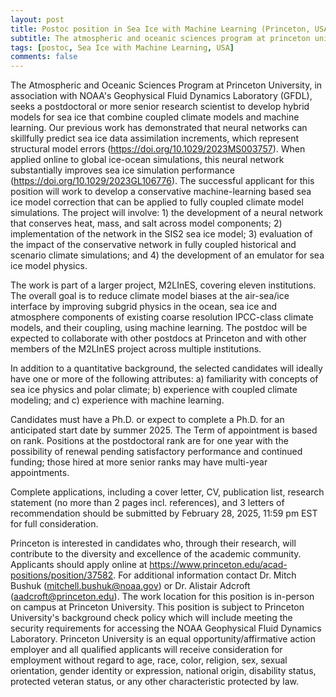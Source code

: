 ```yaml
---
layout: post
title: Postoc position in Sea Ice with Machine Learning (Princeton, USA)
subtitle: The atmospheric and oceanic sciences program at princeton university, in association with noaa's geophysical fluid dynamics laboratory (gfdl)
tags: [postoc, Sea Ice with Machine Learning, USA]
comments: false
---
```

 The Atmospheric and Oceanic Sciences Program at Princeton University, in association with NOAA's Geophysical Fluid Dynamics Laboratory (GFDL), seeks a postdoctoral or more senior research scientist to develop hybrid models for sea ice that combine coupled climate models and machine learning. Our previous work has demonstrated that neural networks can skillfully predict sea ice data assimilation increments, which represent structural model errors (https://doi.org/10.1029/2023MS003757). When applied online to global ice-ocean simulations, this neural network substantially improves sea ice simulation performance (https://doi.org/10.1029/2023GL106776). The successful applicant for this position will work to develop a conservative machine-learning based sea ice model correction that can be applied to fully coupled climate model simulations. The project will involve: 1) the development of a neural network that conserves heat, mass, and salt across model components; 2) implementation of the network in the SIS2 sea ice model; 3) evaluation of the impact of the conservative network in fully coupled historical and scenario climate simulations; and 4) the development of an emulator for sea ice model physics.

 

The work is part of a larger project, M2LInES, covering eleven institutions. The overall goal is to reduce climate model biases at the air-sea/ice interface by improving subgrid physics in the ocean, sea ice and atmosphere components of existing coarse resolution IPCC-class climate models, and their coupling, using machine learning. The postdoc will be expected to collaborate with other postdocs at Princeton and with other members of the M2LInES project across multiple institutions.

 

In addition to a quantitative background, the selected candidates will ideally have one or more of the following attributes: a) familiarity with concepts of sea ice physics and polar climate; b) experience with coupled climate modeling; and c) experience with machine learning.

 

Candidates must have a Ph.D. or expect to complete a Ph.D. for an anticipated start date by summer 2025.  The Term of appointment is based on rank. Positions at the postdoctoral rank are for one year with the possibility of renewal pending satisfactory performance and continued funding; those hired at more senior ranks may have multi-year appointments.

 

Complete applications, including a cover letter, CV, publication list, research statement (no more than 2 pages incl. references), and 3 letters of recommendation should be submitted by February 28, 2025, 11:59 pm EST for full consideration.

 

Princeton is interested in candidates who, through their research, will contribute to the diversity and excellence of the academic community. Applicants should apply online at https://www.princeton.edu/acad-positions/position/37582.  For additional information contact Dr. Mitch Bushuk (mitchell.bushuk@noaa.gov) or Dr. Alistair Adcroft (aadcroft@princeton.edu). The work location for this position is in-person on campus at Princeton University. This position is subject to Princeton University's background check policy which will include meeting the security requirements for accessing the NOAA Geophysical Fluid Dynamics Laboratory. Princeton University is an equal opportunity/affirmative action employer and all qualified applicants will receive consideration for employment without regard to age, race, color, religion, sex, sexual orientation, gender identity or expression, national origin, disability status, protected veteran status, or any other characteristic protected by law.


